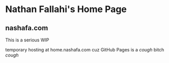 # Nathan Fallahi's Home Page
## nashafa.com

This is a serious WIP

temporary hosting at home.nashafa.com cuz GitHub Pages is a *cough* bitch *cough*